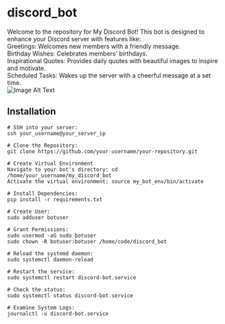 # discord_bot

Welcome to the repository for My Discord Bot! This bot is designed to enhance your Discord server with features like:  
Greetings: Welcomes new members with a friendly message.  
Birthday Wishes: Celebrates members' birthdays.  
Inspirational Quotes: Provides daily quotes with beautiful images to inspire and motivate.  
Scheduled Tasks: Wakes up the server with a cheerful message at a set time.  
![Image Alt Text](https://github.com/tienppa/discord_bot/assets/170253215/ad63a5f1-d01d-4087-be67-f2e1537440a4)

## Installation
```base
# SSH into your server: 
ssh your_username@your_server_ip

# Clone the Repository:
git clone https://github.com/your-username/your-repository.git

# Create Virtual Environment
Navigate to your bot's directory: cd /home/your_username/my_discord_bot
Activate the virtual environment: source my_bot_env/bin/activate

# Install Dependencies:
pip install -r requirements.txt

# Create User:
sudo adduser botuser

# Grant Permissions:
sudo usermod -aG sudo botuser
sudo chown -R botuser:botuser /home/code/discord_bot

# Reload the systemd daemon: 
sudo systemctl daemon-reload

# Restart the service: 
sudo systemctl restart discord-bot.service

# Check the status: 
sudo systemctl status discord-bot.service

# Examine System Logs: 
journalctl -u discord-bot.service
```



